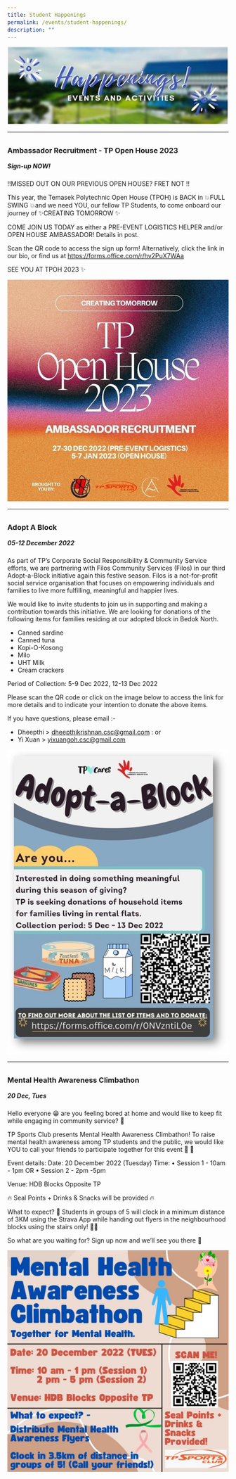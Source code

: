 ```yaml
---
title: Student Happenings
permalink: /events/student-happenings/
description: ""
---
```

![](/images/Events/Happenings/header_happenings.jpg)

<hr>
<br>

<h3 style="margin-top:0%">Ambassador Recruitment - TP Open House 2023</h3>
<h5 style="margin-top:0%"><i>Sign-up NOW!</i></h5>

‼️MISSED OUT ON OUR PREVIOUS OPEN HOUSE? FRET NOT ‼️

This year, the Temasek Polytechnic Open House (TPOH) is BACK in 💥FULL SWING 💥and we need YOU, our fellow TP Students, to come onboard our journey of ✨CREATING TOMORROW ✨

COME JOIN US TODAY as either a PRE-EVENT LOGISTICS HELPER and/or OPEN HOUSE AMBASSADOR! Details in post. 

Scan the QR code to access the sign up form! Alternatively, click the link in our bio, or find us at https://forms.office.com/r/hv2PuX7WAa 

SEE YOU AT TPOH 2023 ✨

![](/images/Events/Happenings/2022%2012%2008/happenings_oh23.jpg)

<hr>
<br>

<h3 style="margin-top:0%">Adopt A Block</h3>
<h5 style="margin-top:0%"><i>05-12 December 2022</i></h5>

As part of TP’s Corporate Social Responsibility & Community Service efforts, we are partnering with Filos Community Services (Filos) in our third Adopt-a-Block initiative again this festive season. Filos is a not-for-profit social service organisation that focuses on empowering individuals and families to live more fulfilling, meaningful and happier lives.

We would like to invite students to join us in supporting and making a contribution towards this initiative. We are looking for donations of the following items for families residing at our adopted block in Bedok North. 
-	Canned sardine
-	Canned tuna
-	Kopi-O-Kosong 
-	Milo
-	UHT Milk 
-	Cream crackers

Period of Collection: 5-9 Dec 2022, 12-13 Dec 2022

Please scan the QR code or click on the image below to access the link for more details and to indicate your intention to donate the above items. 

If you have questions, please email :-
-	Dheepthi > dheepthikrishnan.csc@gmail.com : or 
-	Yi Xuan > yixuangoh.csc@gmail.com

![](/images/Events/Happenings/2022%2012%2008/happenings_adopt.jpg)

<hr>
<br>

<h3 style="margin-top:0%">Mental Health Awareness Climbathon</h3>
<h5 style="margin-top:0%"><i>20 Dec, Tues</i></h5>

Hello everyone 😁 are you feeling bored at home and would like to keep fit while engaging in community service? 🤔

TP Sports Club presents Mental Health Awareness Climbathon! To raise mental health awareness among TP students and the public, we would like YOU to call your friends to participate together for this event 🏃 💪

Event details: 
Date: 20 December 2022 (Tuesday) 
Time: 
•	Session 1 - 10am - 1pm 
OR
•	Session 2 - 2pm -5pm 

Venue: HDB Blocks Opposite TP

🔥 Seal Points + Drinks & Snacks will be provided 🔥

What to expect? 🧐
Students in groups of 5 will clock in a minimum distance of 3KM using the Strava App while handing out flyers in the neighbourhood blocks using the stairs only! 😮‍💨

So what are you waiting for? Sign up now and we’ll see you there 🤩

![](/images/Events/Happenings/2022%2012%2008/happenings_mental.jpg)
